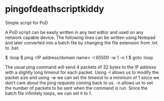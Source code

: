 # pingofdeathscriptkiddy
Simple script for PoD

A PoD script can be easily written in any text editor and used on any network capable device. 
The following lines can be written using Notepad and later converted into a batch file by changing the file extension from .txt to .bat. 

$ :loop
$ ping <IP address/domain name> -l 65500 -w 1 -n 1
$ goto :loop

The usual ping command will send 4 packets of 32 bytes to the IP address with a slightly long timeout for each packet. 
Using -l allows us to modify the packet size and using -w we can set the timeout to a minimum of 1 
since we don’t care about the ping requests coming back to us. 
-n allows us to set the number of packets to be sent when the command is run. 
Since the batch file infinitely loops, we can set it to 1.
